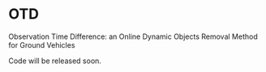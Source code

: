 # OTD
Observation Time Difference: an Online Dynamic Objects Removal Method for Ground Vehicles

Code will be released soon.
